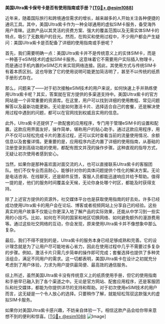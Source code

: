 **美国Ultra紫卡保号卡是否有使用指南或手册？[[TG💪+ @esim1088](https://t.me/s/esim1088)]**

近年来，随着国际旅行和跨境通信需求的增长，越来越多的人开始关注各种便捷的通讯工具。其中，美国Ultra紫卡作为一种全球通用的虚拟SIM卡服务，备受海外用户青睐。这款产品以其灵活的资费方案、强大的覆盖范围以及无需实体SIM卡的特点，吸引了无数用户的目光。然而，在购买和使用过程中，不少用户都会产生疑问：美国Ultra紫卡是否配备了详细的使用指南或手册呢？

首先，我们需要明确一点：美国Ultra紫卡并不是传统意义上的实体SIM卡，而是一种基于eSIM技术的虚拟SIM卡服务。这意味着它不需要用户实际插入物理卡，而是通过手机内置的eSIM芯片来实现网络连接。因此，其使用方式与传统SIM卡有着本质区别。这也导致了它的使用说明可能更加简洁明了，甚至不以传统的纸质手册形式存在。

那么，问题来了——对于初次接触eSIM技术的用户来说，如何快速上手并熟练使用Ultra紫卡呢？其实，答案就在官方提供的多渠道支持中。美国Ultra紫卡的官方网站是一个非常重要的资源库。在这里，用户可以找到详细的使用教程、常见问题解答以及最新功能更新。无论是如何激活卡片、选择适合自己的套餐，还是解决使用过程中遇到的问题，都可以在官网找到权威且实用的信息。

此外，Ultra紫卡还提供了一款配套的应用程序，专门用于管理eSIM卡的设置和配置。这款应用界面友好，操作简单，堪称用户的贴心助手。通过这款应用程序，用户不仅可以轻松完成卡片的激活过程，还可以实时查看当前的流量使用情况、余额信息以及套餐详情。更重要的是，应用程序内还内置了详细的使用指南，从基础的注册登录到高级功能的使用，都配有图文并茂的操作步骤。这种直观的指导方式，无疑让初次使用者感到安心。

当然，如果你是那种喜欢面对面交流的人，也可以直接联系Ultra紫卡的客服团队。他们不仅专业而且耐心，能够针对你的具体问题提供个性化的解决方案。无论是电话咨询、在线聊天，还是邮件反馈，客服人员都能迅速响应并给予帮助。值得一提的是，他们的服务时间覆盖全天候，无论你身处哪个时区，都能及时获得支持。

除了上述官方提供的资源外，社交媒体平台也是获取使用指南的好去处。许多已经成功使用Ultra紫卡的用户会在论坛、博客或者视频网站上分享自己的经验。这些真实的用户故事不仅能让你更深入地了解产品的实际效果，还能从中学习到一些实用的小技巧。比如，如何在不同的国家和地区切换网络、如何避免额外的漫游费用等。通过这些社交网络的互动，你会发现，原来使用Ultra紫卡并不像想象中那么复杂。

最后，我们不得不提到的是，Ultra紫卡的服务本身已经足够成熟和完善。它的设计理念就是为了让用户尽可能地省心省力，因此在使用过程中几乎不需要过多复杂的步骤。例如，激活卡片只需几步简单的操作即可完成；套餐选择也提供了多种灵活组合，满足不同用户的需求。这一切都表明，美国Ultra紫卡在设计之初就充分考虑到了用户体验，力求为用户提供最简便、最高效的通信服务。

综上所述，虽然美国Ultra紫卡没有传统意义上的纸质使用手册，但它的使用指南和手册早已融入到了各个渠道之中。无论是官方网站、配套应用程序，还是客服团队和社交媒体，都能为你提供详尽的支持和帮助。对于初次使用eSIM技术的用户而言，这无疑是一个令人放心的选择。只要稍作了解，就能轻松驾驭这款强大的虚拟SIM卡服务。

如果你对美国Ultra紫卡感兴趣，不妨亲自体验一下。相信这款产品会给你带来意想不到的便利和惊喜。[[TG💪+ @esim1088](https://t.me/s/esim1088) ![Image](https://i.postimg.cc/4NQfJmqS/Snipaste-2025-05-13-00-14-12.png)]